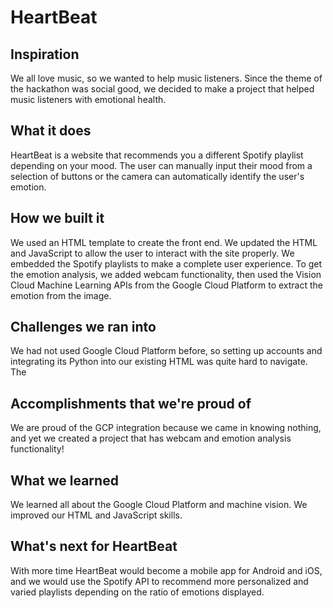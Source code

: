 # HeartBeat
## Inspiration
We all love music, so we wanted to help music listeners. Since the theme of the hackathon was social good, we decided to make a project that helped music listeners with emotional health.

## What it does
HeartBeat is a website that recommends you a different Spotify playlist depending on your mood. The user can manually input their mood from a selection of buttons or the camera can automatically identify the user's emotion.

## How we built it
We used an HTML template to create the front end. We updated the HTML and JavaScript to allow the user to interact with the site properly.
We embedded the Spotify playlists to make a complete user experience.
To get the emotion analysis, we added webcam functionality, then used the Vision Cloud Machine Learning APIs from the Google Cloud Platform to extract the emotion from the image.

## Challenges we ran into
We had not used Google Cloud Platform before, so setting up accounts and integrating its Python into our existing HTML was quite hard to navigate. The 

## Accomplishments that we're proud of
We are proud of the GCP integration because we came in knowing nothing, and yet we created a project that has webcam and emotion analysis functionality!

## What we learned
We learned all about the Google Cloud Platform and machine vision. We improved our HTML and JavaScript skills. 

## What's next for HeartBeat
With more time HeartBeat would become a mobile app for Android and iOS, and we would use the Spotify API to recommend more personalized and varied playlists depending on the ratio of emotions displayed.
